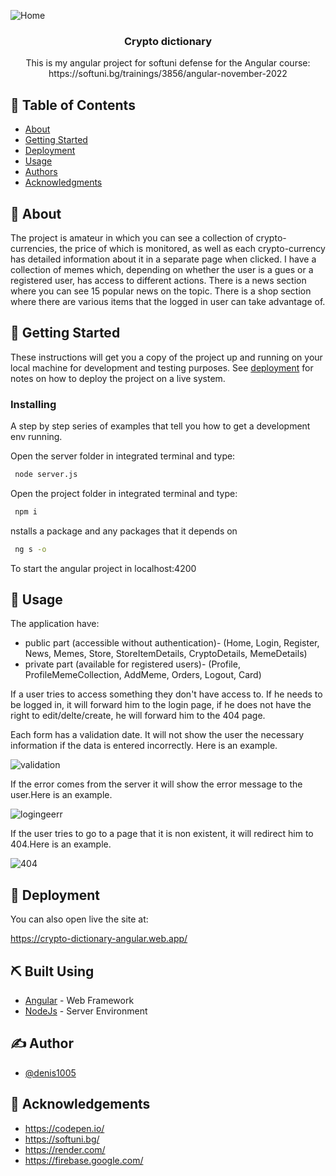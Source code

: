 <p align="center">

  ![Home](https://user-images.githubusercontent.com/19151979/208242678-b31aba2f-0cea-4bbd-9686-6a9d560b941d.PNG)
</p>

<h3 align="center">Crypto dictionary</h3>



<p align="center"> 
This is my angular project for softuni defense for the Angular  course: 
https://softuni.bg/trainings/3856/angular-november-2022
</p>

## 📝 Table of Contents
- [About](#about)
- [Getting Started](#getting_started)
- [Deployment](#deployment)
- [Usage](#usage)
- [Authors](#authors)
- [Acknowledgments](#acknowledgement)

## 🧐 About <a name = "about"></a>
The project is amateur in which you can see a collection of crypto-currencies, the price of which is monitored, as well as each crypto-currency has detailed information about it in a separate page when clicked. I have a collection of memes which, depending on whether the user is a gues or a registered user, has access to different actions. There is a news section where you can see 15 popular news on the topic. There is a shop section where there are various items that the logged in user can take advantage of.

## 🏁 Getting Started <a name = "getting_started"></a>
These instructions will get you a copy of the project up and running on your local machine for development and testing purposes. See [deployment](#deployment) for notes on how to deploy the project on a live system.


### Installing
A step by step series of examples that tell you how to get a development env running.

Open the server folder  in integrated terminal 
and type:

```bash
 node server.js
```

Open the project folder in integrated terminal 
and type:

```bash
 npm i
```

nstalls a package and any packages that it depends on


```bash
 ng s -o
```


To start the angular project in localhost:4200

## 🎈 Usage <a name="usage"></a>

The application have:

  -	public part (accessible without authentication)- (Home, Login, Register, News, Memes, Store, StoreItemDetails, CryptoDetails, MemeDetails)
  -	private part (available for registered users)- (Profile, ProfileMemeCollection, AddMeme, Orders, Logout, Card)

If a user tries to access something they don't have access to. If he needs to be logged in, it will forward him to the login page, if he does not have the right to edit/delte/create, he will forward him to the 404 page.


Each form has a validation date. 
It will not show the user the necessary information if the data is entered incorrectly. Here is an example.

![validation](https://user-images.githubusercontent.com/19151979/208244998-dad4561d-b00b-4b30-9c74-9b4a609993d7.PNG)

If the error comes from the server it will show the error message to the user.Here is an example.


![logingeerr](https://user-images.githubusercontent.com/19151979/208245058-652cb5bb-2ced-4831-9b61-bd0d4c885dc6.PNG)


If the user tries to go to a page that it is non existent, it will redirect him to 404.Here is an example.

![404](https://user-images.githubusercontent.com/19151979/208245148-41913403-3765-48b3-b306-21de51894f07.PNG)



## 🚀 Deployment <a name = "deployment"></a>

You can also open live the site at:

https://crypto-dictionary-angular.web.app/

## ⛏️ Built Using <a name = "built_using"></a>
- [Angular](https://vuejs.org/) - Web Framework
- [NodeJs](https://github.com/softuni-practice-server/softuni-practice-server) - Server Environment


## ✍️ Author <a name = "authors"></a>
- [@denis1005](https://github.com/denis1005) 

## 🎉 Acknowledgements <a name = "acknowledgement"></a>
- https://codepen.io/
- https://softuni.bg/
- https://render.com/
- https://firebase.google.com/ 


